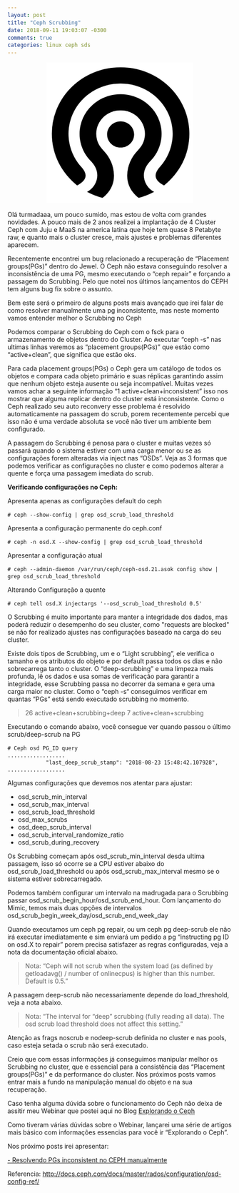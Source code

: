 ```yaml
---
layout: post
title: "Ceph Scrubbing"
date: 2018-09-11 19:03:07 -0300
comments: true
categories: linux ceph sds
---
```


<span style="display:block;text-align:center">![](/images/ceph/ceph.png) </span>

Olá turmadaaa, um pouco sumido, mas estou de volta com grandes novidades. A pouco mais de 2 anos realizei a implantação de 4 Cluster Ceph com Juju e MaaS na america latina que hoje tem quase 8 Petabyte raw, e quanto mais o cluster cresce, mais ajustes e problemas diferentes aparecem.

Recentemente encontrei um bug relacionado a recuperação de “Placement groups(PGs)” dentro do Jewel. O Ceph não estava conseguindo resolver a inconsistência de uma PG, mesmo executando o “ceph repair” e forçando a passagem do Scrubbing. Pelo que notei nos últimos lançamentos do CEPH tem alguns bug fix sobre o assunto. 

Bem este será o primeiro de alguns posts mais avançado que irei falar de como resolver manualmente uma pg inconsistente, mas neste momento vamos entender melhor o Scrubbing no Ceph

Podemos comparar o Scrubbing do Ceph com o fsck para o armazenamento de objetos dentro do Cluster.
Ao executar “ceph -s” nas ultimas linhas veremos as “placement groups(PGs)” que estão como “active+clean”, que significa que estão oks.

Para cada placement groups(PGs) o Ceph gera um catálogo de todos os objetos e compara cada objeto primário e suas réplicas garantindo assim que nenhum objeto esteja ausente ou seja incompatível. Muitas vezes vamos achar a seguinte informação “1 active+clean+inconsistent” isso nos mostrar que alguma replicar dentro do cluster está inconsistente. Como o Ceph realizado seu auto reconvery esse problema é resolvido automaticamente na passagem do scrub, porem recentemente percebi que isso não é uma verdade absoluta se você não tiver um ambiente bem configurado.

A passagem do Scrubbing é penosa para o cluster e muitas vezes só passará quando o sistema estiver com uma carga menor ou se as configurações forem alteradas via inject nas “OSDs”. Veja as 3 formas que podemos verificar as configurações no cluster e como podemos alterar a quente e força uma passagem imediata do scrub.

**Verificando configurações no Ceph:**

Apresenta apenas as configurações default do ceph 

    # ceph --show-config | grep osd_scrub_load_threshold

Apresenta a configuração permanente do ceph.conf    
        
    # ceph -n osd.X --show-config | grep osd_scrub_load_threshold


Apresentar a configuração atual
        
    # ceph --admin-daemon /var/run/ceph/ceph-osd.21.asok config show | grep osd_scrub_load_threshold


Alterando Configuração a quente

    # ceph tell osd.X injectargs '--osd_scrub_load_threshold 0.5' 


O Scrubbing é muito importante para manter a integridade dos dados, mas poderá reduzir o desempenho do seu cluster, como "requests are blocked" se não for realizado ajustes nas configurações baseado na carga do seu cluster.

Existe dois tipos de Scrubbing, um e o “Light scrubbing”, ele verifica o tamanho e os atributos do objeto e por default passa todos os dias e não sobrecarrega tanto o cluster. O “deep-scrubbing”  e uma limpeza mais profunda, lê os dados e usa somas de verificação para garantir a integridade, esse Scrubbing passa no decorrer da semana e gera uma carga maior no cluster. Como o “ceph -s“ conseguimos verificar em quantas “PGs” está sendo executado scrubbing no momento.

> 26 active+clean+scrubbing+deep
> 7 active+clean+scrubbing

Executando o comando abaixo, você consegue ver quando passou o último scrub/deep-scrub na PG


    # Ceph osd PG_ID query 
    ..................
                "last_deep_scrub_stamp": "2018-08-23 15:48:42.107928",
    ..................   


Algumas configurações que devemos nos atentar para ajustar:

- osd_scrub_min_interval
- osd_scrub_max_interval
- osd_scrub_load_threshold
- osd_max_scrubs
- osd_deep_scrub_interval
- osd_scrub_interval_randomize_ratio
- osd_scrub_during_recovery

Os Scrubbing começam após osd_scrub_min_interval desda ultima passagem, isso só ocorre se a CPU estiver abaixo do osd_scrub_load_threshold ou após osd_scrub_max_interval mesmo se o sistema estiver sobrecarregado.

Podemos também configurar um intervalo na madrugada para o Scrubbing passar osd_scrub_begin_hour/osd_scrub_end_hour. Com lançamento do Mimic, temos mais duas opções de intervalos osd_scrub_begin_week_day/osd_scrub_end_week_day

Quando executamos um ceph pg repair, ou um ceph pg deep-scrub ele não irá executar imediatamente e sim enviará um pedido a pg “instructing pg ID on osd.X to repair” porem precisa satisfazer as regras configuradas, veja a nota da documentação oficial abaixo.

> Nota: “Ceph will not scrub when the system load (as defined by getloadavg() / number of onlinecpus) is higher than this number. Default is 0.5.”

A passagem deep-scrub não necessariamente depende do load_threshold, veja a nota abaixo.

>Nota: “The interval for “deep” scrubbing (fully reading all data). The osd scrub load threshold does not affect this setting.”

Atenção as frags noscrub e nodeep-scrub definida no cluster e nas pools, caso esteja setada o scrub não será executado.

Creio que com essas informações já conseguimos manipular melhor os Scrubbing no cluster, que e essencial para a consistência das  “Placement groups(PGs)” e da performance do cluster. Nos próximos posts vamos entrar mais a fundo na manipulação manual do objeto e na sua recuperação.

 Caso tenha alguma dúvida sobre o funcionamento do Ceph não deixa de assitir meu Webinar que postei aqui no Blog [Explorando o Ceph](http://brunocarvalho.net/blog/2018/04/03/webinar-explorando-o-ceph/) 
 
 Como tiveram várias dúvidas sobre o Webinar, lançarei uma série de artigos mais básico com informações essencias para você ir “Explorando o Ceph”.

Nos próximo posts irei apresentar: 

[ - Resolvendo PGs inconsistent no CEPH manualmente ](http://localhost:4000/blog/2018/09/12/resolvendo-pgs-inconsistent-no-ceph-manualmente/)


Referencia: http://docs.ceph.com/docs/master/rados/configuration/osd-config-ref/
